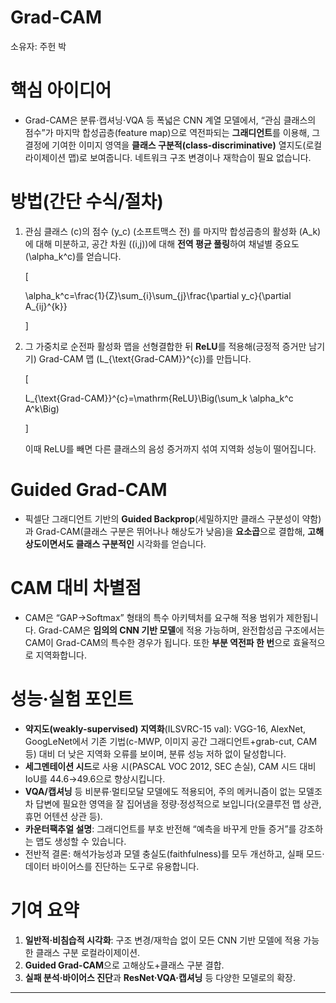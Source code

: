 # Grad-CAM

소유자: 주헌 박

# 핵심 아이디어

- Grad-CAM은 분류·캡셔닝·VQA 등 폭넓은 CNN 계열 모델에서, “관심 클래스의 점수”가 마지막 합성곱층(feature map)으로 역전파되는 **그래디언트**를 이용해, 그 결정에 기여한 이미지 영역을 **클래스 구분적(class-discriminative)** 열지도(로컬라이제이션 맵)로 보여줍니다. 네트워크 구조 변경이나 재학습이 필요 없습니다.

# 방법(간단 수식/절차)

1. 관심 클래스 (c)의 점수 (y_c) (소프트맥스 전) 를 마지막 합성곱층의 활성화 (A_k)에 대해 미분하고, 공간 차원 ((i,j))에 대해 **전역 평균 풀링**하여 채널별 중요도 (\alpha_k^c)를 얻습니다.
    
    [
    
    \alpha_k^c=\frac{1}{Z}\sum_{i}\sum_{j}\frac{\partial y_c}{\partial A_{ij}^{k}}
    
    ]
    
2. 그 가중치로 순전파 활성화 맵을 선형결합한 뒤 **ReLU**를 적용해(긍정적 증거만 남기기) Grad-CAM 맵 (L_{\text{Grad-CAM}}^{c})를 만듭니다.
    
    [
    
    L_{\text{Grad-CAM}}^{c}=\mathrm{ReLU}\Big(\sum_k \alpha_k^c A^k\Big)
    
    ]
    
    이때 ReLU를 빼면 다른 클래스의 음성 증거까지 섞여 지역화 성능이 떨어집니다.
    

# Guided Grad-CAM

- 픽셀단 그래디언트 기반의 **Guided Backprop**(세밀하지만 클래스 구분성이 약함)과 Grad-CAM(클래스 구분은 뛰어나나 해상도가 낮음)을 **요소곱**으로 결합해, **고해상도이면서도 클래스 구분적인** 시각화를 얻습니다.

# CAM 대비 차별점

- CAM은 “GAP→Softmax” 형태의 특수 아키텍처를 요구해 적용 범위가 제한됩니다. Grad-CAM은 **임의의 CNN 기반 모델**에 적용 가능하며, 완전합성곱 구조에서는 CAM이 Grad-CAM의 특수한 경우가 됩니다. 또한 **부분 역전파 한 번**으로 효율적으로 지역화합니다.

# 성능·실험 포인트

- **약지도(weakly-supervised) 지역화**(ILSVRC-15 val): VGG-16, AlexNet, GoogLeNet에서 기존 기법(c-MWP, 이미지 공간 그래디언트+grab-cut, CAM 등) 대비 더 낮은 지역화 오류를 보이며, 분류 성능 저하 없이 달성합니다.
- **세그멘테이션 시드**로 사용 시(PASCAL VOC 2012, SEC 손실), CAM 시드 대비 IoU를 44.6→49.6으로 향상시킵니다.
- **VQA/캡셔닝** 등 비분류·멀티모달 모델에도 적용되어, 주의 메커니즘이 없는 모델조차 답변에 필요한 영역을 잘 집어냄을 정량·정성적으로 보입니다(오클루전 맵 상관, 휴먼 어텐션 상관 등).
- **카운터팩추얼 설명**: 그래디언트를 부호 반전해 “예측을 바꾸게 만들 증거”를 강조하는 맵도 생성할 수 있습니다.
- 전반적 결론: 해석가능성과 모델 충실도(faithfulness)를 모두 개선하고, 실패 모드·데이터 바이어스를 진단하는 도구로 유용합니다.

# 기여 요약

1. **일반적·비침습적 시각화**: 구조 변경/재학습 없이 모든 CNN 기반 모델에 적용 가능한 클래스 구분 로컬라이제이션.
2. **Guided Grad-CAM**으로 고해상도+클래스 구분 결합.
3. **실패 분석·바이어스 진단**과 **ResNet·VQA·캡셔닝** 등 다양한 모델로의 확장.

---